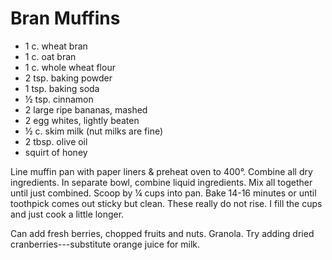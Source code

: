 # Bran Muffins

- 1 c. wheat bran
- 1 c. oat bran
- 1 c. whole wheat flour
- 2 tsp. baking powder
- 1 tsp. baking soda
- ½ tsp. cinnamon
- 2 large ripe bananas, mashed
- 2 egg whites, lightly beaten
- ½ c. skim milk (nut milks are fine)
- 2 tbsp. olive oil
- squirt of honey

Line muffin pan with paper liners & preheat oven to 400°. Combine all dry
ingredients. In separate bowl, combine liquid ingredients. Mix all together
until just combined. Scoop by ¼ cups into pan. Bake 14-16 minutes or until
toothpick comes out sticky but clean. These really do not rise. I fill the cups
and just cook a little longer.

Can add fresh berries, chopped fruits and nuts. Granola. Try adding dried
cranberries---substitute orange juice for milk.
